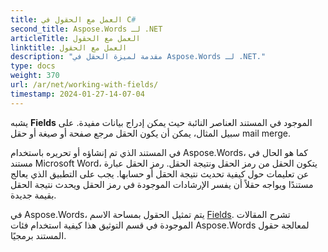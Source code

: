 ```yaml
---
title: العمل مع الحقول في C#
second_title: Aspose.Words لـ .NET
articleTitle: العمل مع الحقول
linktitle: العمل مع الحقول
description: "مقدمة لميزة الحقل في Aspose.Words لـ .NET."
type: docs
weight: 370
url: /ar/net/working-with-fields/
timestamp: 2024-01-27-14-07-04
---
```


يشبه **Fields** الموجود في المستند العناصر النائبة حيث يمكن إدراج بيانات مفيدة. على سبيل المثال، يمكن أن يكون الحقل مرجع صفحة أو صيغة أو حقل mail merge.

في المستند الذي تم إنشاؤه أو تحريره باستخدام Aspose.Words، كما هو الحال في مستند Microsoft Word، يتكون الحقل من رمز الحقل ونتيجة الحقل. رمز الحقل عبارة عن تعليمات حول كيفية تحديث نتيجة الحقل أو حسابها. يجب على التطبيق الذي يعالج مستندًا ويواجه حقلاً أن يفسر الإرشادات الموجودة في رمز الحقل ويحدث نتيجة الحقل بقيمة جديدة.

في Aspose.Words، يتم تمثيل الحقول بمساحة الاسم [Fields](https://reference.aspose.com/words/ar/net/aspose.words.fields/). تشرح المقالات الموجودة في قسم التوثيق هذا كيفية استخدام فئات Aspose.Words لمعالجة حقول المستند برمجيًا.
